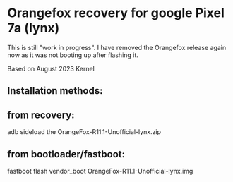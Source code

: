 # Orangefox recovery for google Pixel 7a (lynx)

This is still "work in progress". I have removed the Orangefox release again now as it was not booting up after flashing it. 

Based on August 2023 Kernel

## Installation methods:

## from recovery:
adb sideload the OrangeFox-R11.1-Unofficial-lynx.zip

## from bootloader/fastboot:
fastboot flash vendor_boot OrangeFox-R11.1-Unofficial-lynx.img
